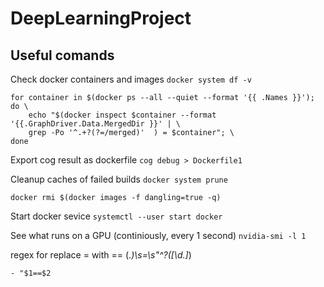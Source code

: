 # DeepLearningProject

## Useful comands

Check docker containers and images
`docker system df -v`

```{bash}
for container in $(docker ps --all --quiet --format '{{ .Names }}'); do \
    echo "$(docker inspect $container --format '{{.GraphDriver.Data.MergedDir }}' | \
    grep -Po '^.+?(?=/merged)'  ) = $container"; \
done
```

Export cog result as dockerfile
`cog debug > Dockerfile1`

Cleanup caches of failed builds
`docker system prune`

`docker rmi $(docker images -f dangling=true -q)`

Start docker sevice
`systemctl --user start docker`


See what runs on a GPU (continiously, every 1 second)
`nvidia-smi -l 1`


regex for replace = with == 
(.*)\s=\s"\^?([\d\.]*)

    - "$1==$2